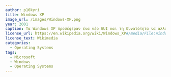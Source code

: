 ```yaml
---
author: p16kyri
title: Windows XP 
image_url: /images/Windows-XP.png
year: 2001
caption: Τα Windows XP προσέφεραν ένα νέο GUI και τη δυνατότητα να αλλάξεις την εμφάνιση του, καθώς και την αυτοματοποίηση του κατεβάσματος των ενημερώσεων απο το διαδίκτυο.Είχαν αυξημένη αξιοπιστία συγκριτικά με προηγούμενες εκδόσεις των Windows και προστέθηκε το Internet Explorer 6.
license_url: https://en.wikipedia.org/wiki/Windows_XP#/media/File:Windows_XP_Luna.png
license_text: Wikimedia
categories:
  - Operating Systems
tags:
  - Microsoft 
  - Windows
  - Operating Systems
---
```

